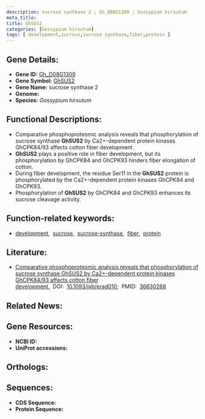 ```yaml
---
description: sucrose synthase 2 ; Gh_D08G1309 ; Gossypium hirsutum
meta_title:
title: GhSUS2
categories: [Gossypium hirsutum]
tags: [ development,sucrose,sucrose synthase,fiber,protein ]
---
```


## Gene Details:
- **Gene ID:** [Gh_D08G1309]()
- **Gene Symbol:** <u>GhSUS2</u>
- **Gene Name:** sucrose synthase 2
- **Genome:** []()
- **Species:** *Gossypium hirsutum*

## Functional Descriptions:
   - Comparative phosphoproteomic analysis reveals that phosphorylation of sucrose synthase **GhSUS2** by Ca2+-dependent protein kinases GhCPK84/93 affects cotton fiber development.
   - **GhSUS2** plays a positive role in fiber development, but its phosphorylation by GhCPK84 and GhCPK93 hinders fiber elongation of cotton.
   - During fiber development, the residue Ser11 in the **GhSUS2** protein is phosphorylated by the Ca2+-dependent protein kinases GhCPK84 and GhCPK93.
   - Phosphorylation of **GhSUS2** by GhCPK84 and GhCPK93 enhances its sucrose cleavage activity.

## Function-related keywords:
   - [development](/tags/development/),&nbsp;&nbsp;[sucrose](/tags/sucrose/),&nbsp;&nbsp;[sucrose-synthase](/tags/sucrose-synthase/),&nbsp;&nbsp;[fiber](/tags/fiber/),&nbsp;&nbsp;[protein](/tags/protein/)

## Literature:
   - [Comparative phosphoproteomic analysis reveals that phosphorylation of sucrose synthase GhSUS2 by Ca2+-dependent protein kinases GhCPK84/93 affects cotton fiber development.](https://doi.org/10.1093/jxb/erad010)&nbsp;&nbsp;DOI:&nbsp;&nbsp;[10.1093/jxb/erad010](https://doi.org/10.1093/jxb/erad010);&nbsp;&nbsp;PMID:&nbsp;&nbsp;[36630268](https://pubmed.ncbi.nlm.nih.gov/36630268/)

## Related News:

## Gene Resources:
- **NCBI ID:**  [](https://www.ncbi.nlm.nih.gov/gene/?term=)
- **UniProt accessions:**  [](https://www.uniprot.org/uniprotkb//entry)

## Orthologs:

## Sequences:
- **CDS Sequence:**
- **Protein Sequence:**
